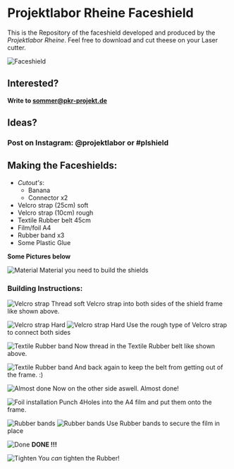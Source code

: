 # Projektlabor Rheine Faceshield

This is the Repository of the faceshield developed and produced by the *Projektlabor Rheine*.
Feel free to download and cut theese on your Laser cutter.

![Faceshield](bilder/Instruktionen/20200420_193050_comp.jpg)

## Interested?
**Write to sommer@pkr-projekt.de**

## Ideas?
### Post on Instagram: @projektlabor or #plshield

## Making the Faceshields:
- *Cutout's*:
   - Banana
   - Connector x2
- Velcro strap (25cm) soft
- Velcro strap (10cm) rough
- Textile Rubber belt 45cm
- Film/foil A4
- Rubber band x3
- Some Plastic Glue

**Some Pictures below**

![Material](bilder/Instruktionen/20200420_192046_comp.jpg)
Material you need to build the shields

### Building Instructions:

![Velcro strap](bilder/Instruktionen/IMG_20200420_192251_comp.jpg)
Thread soft Velcro strap into both sides of the shield frame like shown above.

![Velcro strap Hard](bilder/Instruktionen/IMG_20200420_192312_comp.jpg)
![Velcro strap Hard](bilder/Instruktionen/IMG_20200420_192335_comp.jpg)
Use the rough type of Velcro strap to connect both sides


![Textile Rubber band](bilder/Instruktionen/IMG_20200420_192434_comp.jpg)
Now thread in the Textile Rubber belt like shown above.

![Textile Rubber band](bilder/Instruktionen/IMG_20200420_192534_comp.jpg)
And back again to keep the belt from getting out of the frame. :)

![Almost done](bilder/Instruktionen/IMG_20200420_192619_comp.jpg)
Now on the other side aswell. Almost done!

![Foil installation](bilder/Instruktionen/IMG_20200420_192639_comp.jpg)
Punch 4Holes into the A4 film and put them onto the frame. 

![Rubber bands](bilder/Instruktionen/IMG_20200420_192733_comp.jpg)
![Rubber bands](bilder/Instruktionen/IMG_20200420_192645_comp.jpg)
Use Rubber bands to secure the film in place

![Done](bilder/Instruktionen/IMG_20200420_193019_comp.jpg)
**DONE !!!**

![Tighten](bilder/Instruktionen/IMG_20200420_193055_comp.jpg)
You *can* tighten the Rubber!





